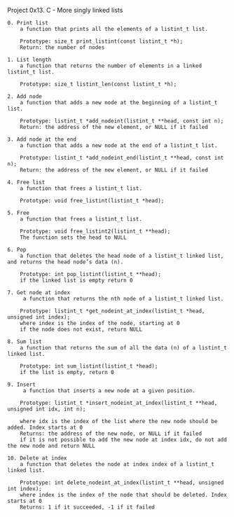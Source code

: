 Project 0x13. C - More singly linked lists

    0. Print list
        a function that prints all the elements of a listint_t list.
        
        Prototype: size_t print_listint(const listint_t *h);
        Return: the number of nodes

    1. List length
        a function that returns the number of elements in a linked listint_t list.

        Prototype: size_t listint_len(const listint_t *h);

    2. Add node
        a function that adds a new node at the beginning of a listint_t list.

        Prototype: listint_t *add_nodeint(listint_t **head, const int n);
        Return: the address of the new element, or NULL if it failed

    3. Add node at the end
        a function that adds a new node at the end of a listint_t list.

        Prototype: listint_t *add_nodeint_end(listint_t **head, const int n);
        Return: the address of the new element, or NULL if it failed

    4. Free list
        a function that frees a listint_t list.

        Prototype: void free_listint(listint_t *head);

    5. Free
        a function that frees a listint_t list.

        Prototype: void free_listint2(listint_t **head);
        The function sets the head to NULL

    6. Pop
        a function that deletes the head node of a listint_t linked list, and returns the head node’s data (n).

        Prototype: int pop_listint(listint_t **head);
        if the linked list is empty return 0

    7. Get node at index
         a function that returns the nth node of a listint_t linked list.

        Prototype: listint_t *get_nodeint_at_index(listint_t *head, unsigned int index);
        where index is the index of the node, starting at 0
        if the node does not exist, return NULL

    8. Sum list
        a function that returns the sum of all the data (n) of a listint_t linked list.

        Prototype: int sum_listint(listint_t *head);
        if the list is empty, return 0

    9. Insert
         a function that inserts a new node at a given position.

        Prototype: listint_t *insert_nodeint_at_index(listint_t **head, unsigned int idx, int n);
        
        where idx is the index of the list where the new node should be added. Index starts at 0
        Returns: the address of the new node, or NULL if it failed
        if it is not possible to add the new node at index idx, do not add the new node and return NULL

    10. Delete at index
        a function that deletes the node at index index of a listint_t linked list.

        Prototype: int delete_nodeint_at_index(listint_t **head, unsigned int index);
        where index is the index of the node that should be deleted. Index starts at 0
        Returns: 1 if it succeeded, -1 if it failed

